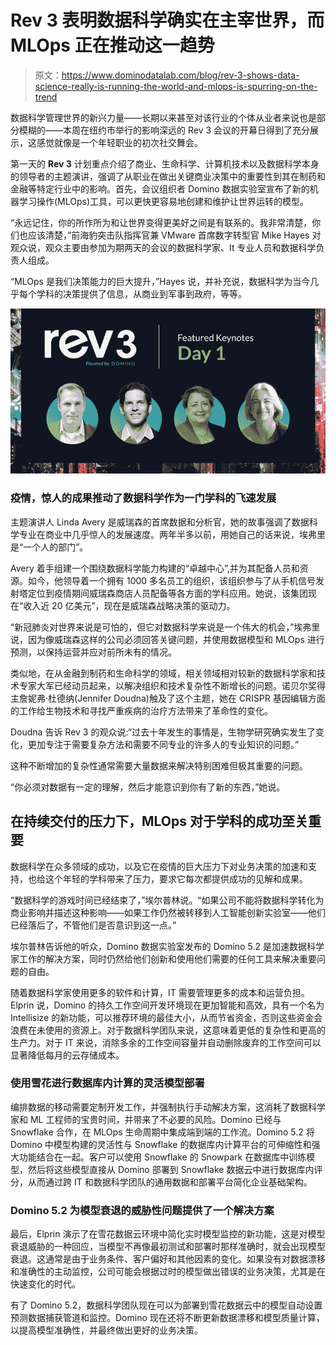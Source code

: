 # Rev 3 表明数据科学确实在主宰世界，而 MLOps 正在推动这一趋势

> 原文：<https://www.dominodatalab.com/blog/rev-3-shows-data-science-really-is-running-the-world-and-mlops-is-spurring-on-the-trend>

数据科学管理世界的新兴力量——长期以来甚至对该行业的个体从业者来说也是部分模糊的——本周在纽约市举行的影响深远的 Rev 3 会议的开幕日得到了充分展示，这感觉就像是一个年轻职业的初次社交舞会。

第一天的 **Rev 3** 计划重点介绍了商业、生命科学、计算机技术以及数据科学本身的领导者的主题演讲，强调了从职业在做出关键商业决策中的重要性到其在制药和金融等特定行业中的影响。首先，会议组织者 Domino 数据实验室宣布了新的机器学习操作(MLOps)工具，可以更快更容易地创建和维护让世界运转的模型。

“永远记住，你的所作所为和让世界变得更美好之间是有联系的。我非常清楚，你们也应该清楚，”前海豹突击队指挥官兼 VMware 首席数字转型官 Mike Hayes 对观众说，观众主要由参加为期两天的会议的数据科学家、It 专业人员和数据科学负责人组成。

“MLOps 是我们决策能力的巨大提升，”Hayes 说，并补充说，数据科学为当今几乎每个学科的决策提供了信息，从商业到军事到政府，等等。

![Mike Hayes, Nick Elprin, Linda Avery, Jennifer Doudna, Rev 3 data science](img/4ad6ca46856317d757ed3117ff2934be.png)

### 疫情，惊人的成果推动了数据科学作为一门学科的飞速发展

主题演讲人 Linda Avery 是威瑞森的首席数据和分析官，她的故事强调了数据科学专业在商业中几乎惊人的发展速度。两年半多以前，用她自己的话来说，埃弗里是“一个人的部门”。

Avery 着手组建一个围绕数据科学能力构建的“卓越中心”,并为其配备人员和资源。如今，他领导着一个拥有 1000 多名员工的组织，该组织参与了从手机信号发射塔定位到疫情期间威瑞森商店人员配备等各方面的学科应用。她说，该集团现在“收入近 20 亿美元”，现在是威瑞森战略决策的驱动力。

“新冠肺炎对世界来说是可怕的，但它对数据科学来说是一个伟大的机会，”埃弗里说，因为像威瑞森这样的公司必须回答关键问题，并使用数据模型和 MLOps 进行预测，以保持运营并应对前所未有的情况。

类似地，在从金融到制药和生命科学的领域，相关领域相对较新的数据科学家和技术专家大军已经动员起来，以解决组织和技术复杂性不断增长的问题。诺贝尔奖得主詹妮弗·杜德纳(Jennifer Doudna)触及了这个主题，她在 CRISPR 基因编辑方面的工作给生物技术和寻找严重疾病的治疗方法带来了革命性的变化。

Doudna 告诉 Rev 3 的观众说:“过去十年发生的事情是，生物学研究确实发生了变化，更加专注于需要复杂方法和需要不同专业的许多人的专业知识的问题。”

这种不断增加的复杂性通常需要大量数据来解决特别困难但极其重要的问题。

“你必须对数据有一定的理解，然后才能意识到你有了新的东西，”她说。

## 在持续交付的压力下，MLOps 对于学科的成功至关重要

数据科学在众多领域的成功，以及它在疫情的巨大压力下对业务决策的加速和支持，也给这个年轻的学科带来了压力，要求它每次都提供成功的见解和成果。

“数据科学的游戏时间已经结束了，”埃尔普林说。“如果公司不能将数据科学转化为商业影响并描述这种影响——如果工作仍然被转移到人工智能创新实验室——他们已经落后了，不管他们是否意识到这一点。”

埃尔普林告诉他的听众，Domino 数据实验室发布的 Domino 5.2 是加速数据科学家工作的解决方案，同时仍然给他们创新和使用他们需要的任何工具来解决重要问题的自由。

随着数据科学家使用更多的软件和计算，IT 需要管理更多的成本和运营负担。Elprin 说，Domino 的持久工作空间开发环境现在更加智能和高效，具有一个名为 Intellisize 的新功能，可以推荐环境的最佳大小，从而节省资金，否则这些资金会浪费在未使用的资源上。对于数据科学团队来说，这意味着更低的复杂性和更高的生产力。对于 IT 来说，消除多余的工作空间容量并自动删除废弃的工作空间可以显著降低每月的云存储成本。

### 使用雪花进行数据库内计算的灵活模型部署

编排数据的移动需要定制开发工作，并强制执行手动解决方案，这消耗了数据科学家和 ML 工程师的宝贵时间，并带来了不必要的风险。Domino 已经与 Snowflake 合作，在 MLOps 生命周期中集成端到端的工作流。Domino 5.2 将 Domino 中模型构建的灵活性与 Snowflake 的数据库内计算平台的可伸缩性和强大功能结合在一起。客户可以使用 Snowflake 的 Snowpark 在数据库中训练模型，然后将这些模型直接从 Domino 部署到 Snowflake 数据云中进行数据库内评分，从而通过跨 IT 和数据科学团队的通用数据和部署平台简化企业基础架构。

### Domino 5.2 为模型衰退的威胁性问题提供了一个解决方案

最后，Elprin 演示了在雪花数据云环境中简化实时模型监控的新功能，这是对模型衰退威胁的一种回应，当模型不再像最初测试和部署时那样准确时，就会出现模型衰退。这通常是由于业务条件、客户偏好和其他因素的变化。如果没有对数据漂移和准确性的主动监控，公司可能会根据过时的模型做出错误的业务决策，尤其是在快速变化的时代。

有了 Domino 5.2，数据科学团队现在可以为部署到雪花数据云中的模型自动设置预测数据捕获管道和监控。Domino 现在还将不断更新数据漂移和模型质量计算，以提高模型准确性，并最终做出更好的业务决策。